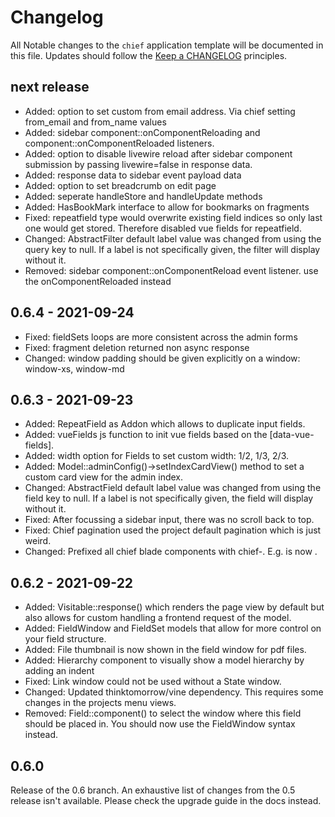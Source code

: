 # Changelog

All Notable changes to the `chief` application template will be documented in this file. Updates should follow the [Keep a CHANGELOG](http://keepachangelog.com/)
principles.

## next release
- Added: option to set custom from email address. Via chief setting from_email and from_name values
- Added: sidebar component::onComponentReloading and component::onComponentReloaded listeners.
- Added: option to disable livewire reload after sidebar component submission by passing livewire=false in response data.
- Added: response data to sidebar event payload data
- Added: option to set breadcrumb on edit page
- Added: seperate handleStore and handleUpdate methods
- Added: HasBookMark interface to allow for bookmarks on fragments
- Fixed: repeatfield type would overwrite existing field indices so only last one would get stored. Therefore disabled vue fields for repeatfield.
- Changed: AbstractFilter default label value was changed from using the query key to null. If a label is not specifically given, the filter will display without it.
- Removed: sidebar component::onComponentReload event listener. use the onComponentReloaded instead

## 0.6.4 - 2021-09-24

-   Fixed: fieldSets loops are more consistent across the admin forms
-   Fixed: fragment deletion returned non async response
-   Changed: window padding should be given explicitly on a window: window-xs, window-md

## 0.6.3 - 2021-09-23

-   Added: RepeatField as Addon which allows to duplicate input fields.
-   Added: vueFields js function to init vue fields based on the \[data-vue-fields].
-   Added: width option for Fields to set custom width: 1/2, 1/3, 2/3.
-   Added: Model::adminConfig()->setIndexCardView() method to set a custom card view for the admin index.
-   Changed: AbstractField default label value was changed from using the field key to null. If a label is not specifically given, the field will display without it.
-   Fixed: After focussing a sidebar input, there was no scroll back to top.
-   Fixed: Chief pagination used the project default pagination which is just weird.
-   Changed: Prefixed all chief blade components with chief-. E.g. <x-icon-label> is now <x-chief-icon-label>.

## 0.6.2 - 2021-09-22

-   Added: Visitable::response() which renders the page view by default but also allows for custom handling a frontend request of the model.
-   Added: FieldWindow and FieldSet models that allow for more control on your field structure.
-   Added: File thumbnail is now shown in the field window for pdf files.
-   Added: Hierarchy component to visually show a model hierarchy by adding an indent
-   Fixed: Link window could not be used without a State window.
-   Changed: Updated thinktomorrow/vine dependency. This requires some changes in the projects menu views.
-   Removed: Field::component() to select the window where this field should be placed in. You should now use the FieldWindow syntax instead.

## 0.6.0

Release of the 0.6 branch. An exhaustive list of changes from the 0.5 release isn't available. Please check the upgrade guide in the docs instead.
